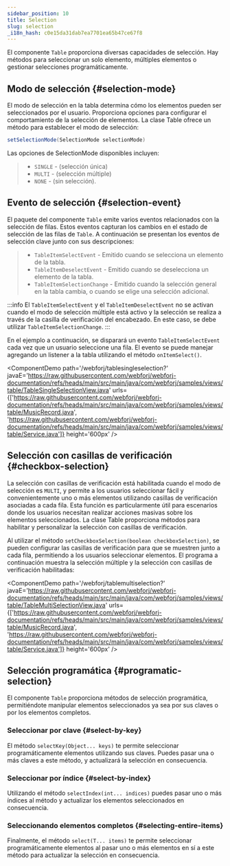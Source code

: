 ```yaml
---
sidebar_position: 10
title: Selection
slug: selection
_i18n_hash: c0e15da31dab7ea7701ea65b47ce67f8
---
```

El componente `Table` proporciona diversas capacidades de selección. Hay métodos para seleccionar un solo elemento, múltiples elementos o gestionar selecciones programáticamente.

## Modo de selección {#selection-mode}

El modo de selección en la tabla determina cómo los elementos pueden ser seleccionados por el usuario. Proporciona opciones para configurar el comportamiento de la selección de elementos. La clase Table ofrece un método para establecer el modo de selección:

```java
setSelectionMode(SelectionMode selectionMode)
```

Las opciones de SelectionMode disponibles incluyen:

>- `SINGLE` - (selección única) 
>- `MULTI` - (selección múltiple)
>- `NONE` - (sin selección).

## Evento de selección {#selection-event}

El paquete del componente `Table` emite varios eventos relacionados con la selección de filas. Estos eventos capturan los cambios en el estado de selección de las filas de `Table`. A continuación se presentan los eventos de selección clave junto con sus descripciones:

>- `TableItemSelectEvent` - Emitido cuando se selecciona un elemento de la tabla.
>- `TableItemDeselectEvent` - Emitido cuando se deselecciona un elemento de la tabla.
>- `TableItemSelectionChange` - Emitido cuando la selección general en la tabla cambia, o cuando se elige una selección adicional.

:::info
El `TableItemSelectEvent` y el `TableItemDeselectEvent` no se activan cuando el modo de selección múltiple está activo y la selección se realiza a través de la casilla de verificación del encabezado. En este caso, se debe utilizar `TableItemSelectionChange`.
:::

En el ejemplo a continuación, se disparará un evento `TableItemSelectEvent` cada vez que un usuario seleccione una fila. El evento se puede manejar agregando un listener a la tabla utilizando el método `onItemSelect()`.

<ComponentDemo 
path='/webforj/tablesingleselection?' 
javaE='https://raw.githubusercontent.com/webforj/webforj-documentation/refs/heads/main/src/main/java/com/webforj/samples/views/table/TableSingleSelectionView.java'
urls={['https://raw.githubusercontent.com/webforj/webforj-documentation/refs/heads/main/src/main/java/com/webforj/samples/views/table/MusicRecord.java', 
'https://raw.githubusercontent.com/webforj/webforj-documentation/refs/heads/main/src/main/java/com/webforj/samples/views/table/Service.java']}
height='600px'
/>

## Selección con casillas de verificación {#checkbox-selection}

La selección con casillas de verificación está habilitada cuando el modo de selección es `MULTI`, y permite a los usuarios seleccionar fácil y convenientemente uno o más elementos utilizando casillas de verificación asociadas a cada fila. Esta función es particularmente útil para escenarios donde los usuarios necesitan realizar acciones masivas sobre los elementos seleccionados. La clase Table proporciona métodos para habilitar y personalizar la selección con casillas de verificación.

Al utilizar el método `setCheckboxSelection(boolean checkboxSelection)`, se pueden configurar las casillas de verificación para que se muestren junto a cada fila, permitiendo a los usuarios seleccionar elementos. El programa a continuación muestra la selección múltiple y la selección con casillas de verificación habilitadas:

<ComponentDemo 
path='/webforj/tablemultiselection?' 
javaE='https://raw.githubusercontent.com/webforj/webforj-documentation/refs/heads/main/src/main/java/com/webforj/samples/views/table/TableMultiSelectionView.java'
urls={['https://raw.githubusercontent.com/webforj/webforj-documentation/refs/heads/main/src/main/java/com/webforj/samples/views/table/MusicRecord.java', 
'https://raw.githubusercontent.com/webforj/webforj-documentation/refs/heads/main/src/main/java/com/webforj/samples/views/table/Service.java']}
height='600px'
/>

## Selección programática {#programatic-selection}

El componente `Table` proporciona métodos de selección programática, permitiéndote manipular elementos seleccionados ya sea por sus claves o por los elementos completos. 

### Seleccionar por clave {#select-by-key}

El método `selectKey(Object... keys)` te permite seleccionar programáticamente elementos utilizando sus claves. Puedes pasar una o más claves a este método, y actualizará la selección en consecuencia.

### Seleccionar por índice {#select-by-index}

Utilizando el método `selectIndex(int... indices)` puedes pasar uno o más índices al método y actualizar los elementos seleccionados en consecuencia.

### Seleccionando elementos completos {#selecting-entire-items}

Finalmente, el método `select(T... items)` te permite seleccionar programáticamente elementos al pasar uno o más elementos en sí a este método para actualizar la selección en consecuencia.
